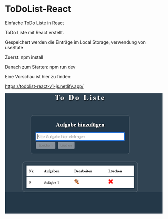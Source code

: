 # ToDoList-React
 Einfache ToDo Liste in React
 
ToDo Liste mit React erstellt.

Gespeichert werden die Einträge im Local Storage, verwendung von useState

Zuerst: npm install

Danach zum Starten: npm run dev

Eine Vorschau ist hier zu finden:

https://todolist-react-v1-js.netlify.app/

![Vorschau](image.png)
